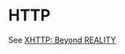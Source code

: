 # HTTP

See
[XHTTP: Beyond REALITY](https://github.com/XTLS/Xray-core/discussions/4113#discussioncomment-11468947)
